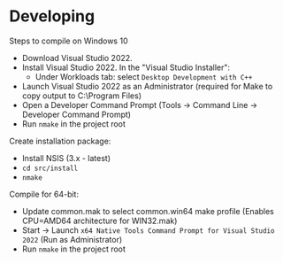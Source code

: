 # Developing

Steps to compile on Windows 10

 * Download Visual Studio 2022.
 * Install Visual Studio 2022. In the "Visual Studio Installer":
	* Under Workloads tab: select `Desktop Development with C++`
 * Launch Visual Studio 2022 as an Administrator (required for Make to copy output to C:\Program Files)
 * Open a Developer Command Prompt (Tools -> Command Line -> Developer Command Prompt)
 * Run `nmake` in the project root

Create installation package:

 * Install NSIS (3.x - latest)
 * `cd src/install`
 * `nmake`

Compile for 64-bit:
 * Update common.mak to select common.win64 make profile (Enables CPU=AMD64 architecture for WIN32.mak)
 * Start -> Launch `x64 Native Tools Command Prompt for Visual Studio 2022` (Run as Administrator)
 * Run `nmake` in the project root